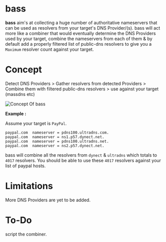 # bass

**bass** aim's at collecting a huge number of authoritative nameservers that can be used as resolvers from your target's DNS Provider/(s). bass will act more like a combiner that would eventually determine the DNS Providers used by your target, combine the nameservers from each of them & by default add a properly filtered list of public-dns resolvers to give you a `Maximum` resolver count against your target.

# Concept 

Detect DNS Providers > Gather resolvers from detected Providers > Combine them with filtered public-dns resolvers > use against your target (massdns etc)

![Concept Of bass](https://github.com/Abss0x7tbh/bass/blob/master/ss/concept_bass.png)

**Example :**

Assume your target is `PayPal`.

```
paypal.com	nameserver = pdns100.ultradns.com.
paypal.com	nameserver = ns1.p57.dynect.net.
paypal.com	nameserver = pdns100.ultradns.net.
paypal.com	nameserver = ns2.p57.dynect.net.

```

bass will combine all the resolvers from `dynect` & `ultradns` which totals to `4017` resolvers. You should be able to use these `4017` resolvers against your list of paypal hosts. 

# Limitations

More DNS Providers are yet to be added.

# To-Do

script the combiner.
